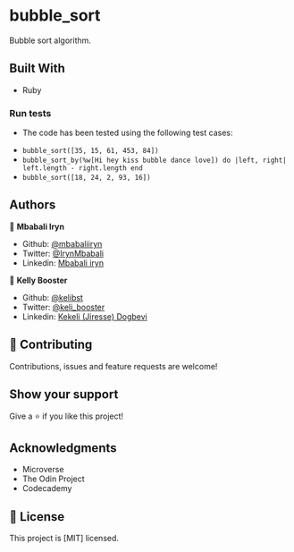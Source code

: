 # bubble_sort

Bubble sort algorithm.

## Built With

- Ruby

### Run tests

- The code has been tested using the following test cases:

* `bubble_sort([35, 15, 61, 453, 84])`
* `bubble_sort_by(%w[Hi hey kiss bubble dance love]) do |left, right| left.length - right.length end`
* `bubble_sort([18, 24, 2, 93, 16])`


## Authors

👤 **Mbabali Iryn**

- Github: [@mbabaliiryn](https://github.com/mbabaliiryn)
- Twitter: [@IrynMbabali](https://twitter.com/IrynMbabali)
- Linkedin: [Mbabali iryn](https://www.linkedin.com/feed/)

👤 **Kelly Booster**

- Github: [@kelibst](https://github.com/kelibst)
- Twitter: [@keli_booster](https://twitter.com/keli_booster)
- Linkedin: [Kekeli (Jiresse) Dogbevi
](https://www.linkedin.com/in/kekeli-dogbevi-958272108/)


## 🤝 Contributing

Contributions, issues and feature requests are welcome!

## Show your support

Give a ⭐️ if you like this project!

## Acknowledgments

- Microverse
- The Odin Project
- Codecademy

## 📝 License

This project is [MIT] licensed.